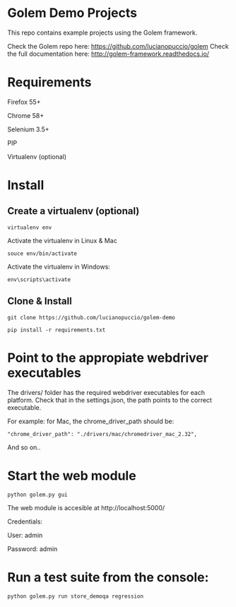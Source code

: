 
# Golem Demo Projects

This repo contains example projects using the Golem framework.

Check the Golem repo here: https://github.com/lucianopuccio/golem
Check the full documentation here: http://golem-framework.readthedocs.io/

# Requirements

Firefox 55+

Chrome 58+

Selenium 3.5+

PIP

Virtualenv (optional)


# Install

## Create a virtualenv (optional)

```
virtualenv env
```

Activate the virtualenv in Linux & Mac
```
souce env/bin/activate
```

Activate the virtualenv in Windows:

```
env\scripts\activate
```

## Clone & Install

```
git clone https://github.com/lucianopuccio/golem-demo

pip install -r requirements.txt
```

# Point to the appropiate webdriver executables

The drivers/ folder has the required webdriver executables for each platform. Check that in the settings.json, the path points to the correct executable.

For example: for Mac, the chrome_driver_path should be:
```
"chrome_driver_path": "./drivers/mac/chromedriver_mac_2.32",
```

And so on..


# Start the web module

```
python golem.py gui
```

The web module is accesible at http://localhost:5000/

Credentials:

User: admin

Password: admin


# Run a test suite from the console:

```
python golem.py run store_demoqa regression
```

